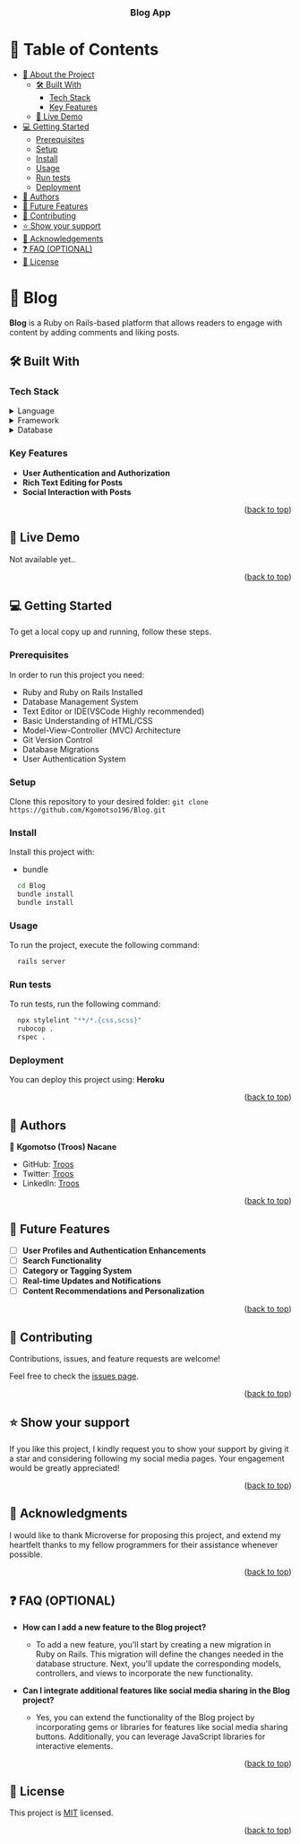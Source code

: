<a name="readme-top"></a>

<div align="center">
  <h3><b>Blog App</b></h3>
</div>

# 📗 Table of Contents

- [📖 About the Project](#about-project)
  - [🛠 Built With](#built-with)
    - [Tech Stack](#tech-stack)
    - [Key Features](#key-features)
  - [🚀 Live Demo](#live-demo)
- [💻 Getting Started](#getting-started)
  - [Prerequisites](#prerequisites)
  - [Setup](#setup)
  - [Install](#install)
  - [Usage](#usage)
  - [Run tests](#run-tests)
  - [Deployment](#deployment)
- [👥 Authors](#authors)
- [🔭 Future Features](#future-features)
- [🤝 Contributing](#contributing)
- [⭐️ Show your support](#support)
- [🙏 Acknowledgements](#acknowledgements)
- [❓ FAQ (OPTIONAL)](#faq)
- [📝 License](#license)

# 📖 Blog <a name="about-project"></a>

**Blog** is a Ruby on Rails-based platform that allows readers to engage with content by adding comments and liking posts.

## 🛠 Built With <a name="built-with"></a>

### Tech Stack <a name="tech-stack"></a>

<details>
  <summary>Language</summary>
  <ul>
    <li><a href="https://www.codecademy.com/learn/learn-ruby">Ruby</a></li>
  </ul>
</details>

<details>
  <summary>Framework</summary>
  <ul>
    <li><a href="https://rubyonrails.org/">Ruby on Rails(RoR)</a></li>
  </ul>
</details>

<details>
<summary>Database</summary>
  <ul>
    <li><a href="https://www.postgresql.org/">PostgreSQL</a></li>
  </ul>
</details>

### Key Features <a name="key-features"></a>

- **User Authentication and Authorization**
- **Rich Text Editing for Posts**
- **Social Interaction with Posts**

<p align="right">(<a href="#readme-top">back to top</a>)</p>

## 🚀 Live Demo <a name="live-demo"></a>

Not available yet..

<p align="right">(<a href="#readme-top">back to top</a>)</p>

## 💻 Getting Started <a name="getting-started"></a>

To get a local copy up and running, follow these steps.

### Prerequisites

In order to run this project you need:

- Ruby and Ruby on Rails Installed
- Database Management System
- Text Editor or IDE(VSCode Highly recommended)
- Basic Understanding of HTML/CSS
- Model-View-Controller (MVC) Architecture
- Git Version Control
- Database Migrations
- User Authentication System

### Setup

Clone this repository to your desired folder:
`git clone https://github.com/Kgomotso196/Blog.git`
### Install

Install this project with:
- bundle

```sh
  cd Blog
  bundle install
  bundle install
```

### Usage

To run the project, execute the following command:

```sh
  rails server
```

### Run tests

To run tests, run the following command:

```sh
  npx stylelint "**/*.{css,scss}"
  rubocop .
  rspec .
```

### Deployment

You can deploy this project using: **Heroku**

<p align="right">(<a href="#readme-top">back to top</a>)</p>

## 👥 Authors <a name="authors"></a>

👤 **Kgomotso (Troos) Nacane**

- GitHub: [Troos](https://github.com/Kgomotso196)
- Twitter: [Troos](https://twitter.com/t_r_o_o_s_)
- LinkedIn: [Troos](https://linkedin.com/in/kgomotso-nacane)

<p align="right">(<a href="#readme-top">back to top</a>)</p>

## 🔭 Future Features <a name="future-features"></a>

- [ ] **User Profiles and Authentication Enhancements**
- [ ] **Search Functionality**
- [ ] **Category or Tagging System**
- [ ] **Real-time Updates and Notifications**
- [ ] **Content Recommendations and Personalization**

<p align="right">(<a href="#readme-top">back to top</a>)</p>

## 🤝 Contributing <a name="contributing"></a>

Contributions, issues, and feature requests are welcome!

Feel free to check the [issues page](../../issues/).

<p align="right">(<a href="#readme-top">back to top</a>)</p>

## ⭐️ Show your support <a name="support"></a>

If you like this project, I kindly request you to show your support by giving it a star and considering following my social media pages. Your engagement would be greatly appreciated!

<p align="right">(<a href="#readme-top">back to top</a>)</p>

## 🙏 Acknowledgments <a name="acknowledgements"></a>

I would like to thank Microverse for proposing this project, and extend my heartfelt thanks to my fellow programmers for their assistance whenever possible.

<p align="right">(<a href="#readme-top">back to top</a>)</p>

## ❓ FAQ (OPTIONAL) <a name="faq"></a>

- **How can I add a new feature to the Blog project?**

  - To add a new feature, you'll start by creating a new migration in Ruby on Rails. This migration will define the changes needed in the database structure. Next, you'll update the corresponding models, controllers, and views to incorporate the new functionality.

- **Can I integrate additional features like social media sharing in the Blog project?**

  - Yes, you can extend the functionality of the Blog project by incorporating gems or libraries for features like social media sharing buttons. Additionally, you can leverage JavaScript libraries for interactive elements.

<p align="right">(<a href="#readme-top">back to top</a>)</p>

## 📝 License <a name="license"></a>

This project is [MIT](./MIT) licensed.

<p align="right">(<a href="#readme-top">back to top</a>)</p>
